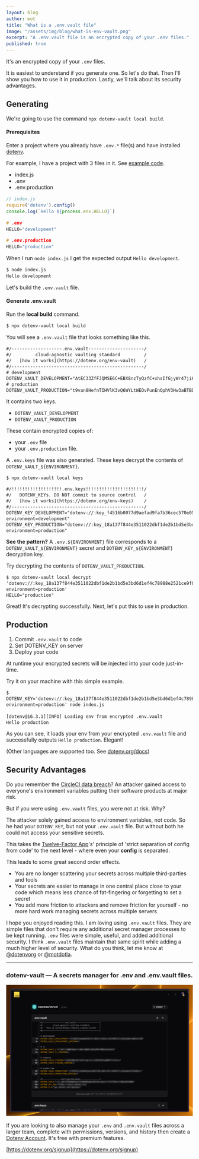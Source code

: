 ```yaml
---
layout: blog
author: mot
title: "What is a .env.vault file"
image: "/assets/img/blog/what-is-env-vault.png"
excerpt: "A .env.vault file is an encrypted copy of your .env files."
published: true
---
```


It's an encrypted copy of your `.env` files.

It is easiest to understand if you generate one. So let's do that. Then I'll show you how to use it in production. Lastly, we'll talk about its security advantages.

## Generating

We're going to use the command `npx dotenv-vault local build`.

#### Prerequisites

Enter a project where you already have `.env.*` file(s) and have installed [dotenv](https://github.com/motdotla/dotenv).

For example, I have a project with 3 files in it. See [example code](https://github.com/dotenv-org/examples/tree/master/dotenv-blog/what-is-env-vault-file).

* index.js
* .env
* .env.production

```javascript
// index.js
require('dotenv').config()
console.log(`Hello ${process.env.HELLO}`)
```
```ino
# .env
HELLO="development"
```
```ino
# .env.production
HELLO="production"
```

When I run `node index.js` I get the expected output `Hello development`.

```bash
$ node index.js
Hello development
```

Let's build the `.env.vault` file.

#### Generate .env.vault

Run the **local build** command.

```bash
$ npx dotenv-vault local build
```

You will see a `.env.vault` file that looks something like this.

```
#/-------------------.env.vault---------------------/
#/         cloud-agnostic vaulting standard         /
#/   [how it works](https://dotenv.org/env-vault)   /
#/--------------------------------------------------/
# development
DOTENV_VAULT_DEVELOPMENT="AtEC33ZfFJQMSE6C+EBX8nzTyQzfC+xhsIfGjyWr47jiHsUi07PHzX2/RmCB0PIi"
# production
DOTENV_VAULT_PRODUCTION="t9van8HefnTIHVlK3vQ6WYLtWEOvPunEnOphV3Hw3aBTBDuwLq22yU0Tdl5fAnk="
```

It contains two keys.

* `DOTENV_VAULT_DEVELOPMENT`
* `DOTENV_VAULT_PRODUCTION`

These contain encrypted copies of:

* your `.env` file
* your `.env.production` file.

A `.env.keys` file was also generated. These keys decrypt the contents of `DOTENV_VAULT_${ENVIRONMENT}`.

```
$ npx dotenv-vault local keys
```
```
#/!!!!!!!!!!!!!!!!!!!.env.keys!!!!!!!!!!!!!!!!!!!!!!/
#/   DOTENV_KEYs. DO NOT commit to source control   /
#/   [how it works](https://dotenv.org/env-keys)    /
#/--------------------------------------------------/
DOTENV_KEY_DEVELOPMENT="dotenv://:key_f4516b0077d9aefad9fa7b36cec570e05dcb7cd6d5de1dac2562b6421af7d185@dotenv.local/vault/.env.vault?environment=development"
DOTENV_KEY_PRODUCTION="dotenv://:key_18a137f844e3511022dbf1de2b1bd5e3bd6d1ef4c78988e2521ce9f05abc506a@dotenv.local/vault/.env.vault?environment=production"
```

**See the pattern?** A `.env.${ENVIRONMENT}` file corresponds to a `DOTENV_VAULT_${ENVIRONMENT}` secret and `DOTENV_KEY_${ENVIRONMENT}` decryption key.

Try decrypting the contents of `DOTENV_VAULT_PRODUCTION`.

```
$ npx dotenv-vault local decrypt 'dotenv://:key_18a137f844e3511022dbf1de2b1bd5e3bd6d1ef4c78988e2521ce9f05abc506a@dotenv.local/vault/.env.vault?environment=production'
HELLO="production"
```

Great! It's decrypting successfully. Next, let's put this to use in production.

## Production

1. Commit `.env.vault` to code
2. Set DOTENV_KEY on server
3. Deploy your code

At runtime your encrypted secrets will be injected into your code just-in-time.

Try it on your machine with this simple example.

```
$ DOTENV_KEY='dotenv://:key_18a137f844e3511022dbf1de2b1bd5e3bd6d1ef4c78988e2521ce9f05abc506a@dotenv.local/vault/.env.vault?environment=production' node index.js

[dotenv@16.3.1][INFO] Loading env from encrypted .env.vault
Hello production
```

As you can see, it loads your env from your encrypted `.env.vault` file and successfully outputs `Hello production`. Elegant!

(Other languages are supported too. See [dotenv.org/docs](https://dotenv.org/docs))

## Security Advantages

Do you remember the [CircleCI data breach](https://techcrunch.com/2023/01/05/circleci-breach/)? An attacker gained access to everyone's environment variables putting their software products at major risk.

But if you were using `.env.vault` files, you were not at risk. Why?

The attacker solely gained access to environment variables, not code. So he had your `DOTENV_KEY`, but not your `.env.vault` file. But without both he could not access your sensitive secrets.

This takes the [Twelve-Factor App](https://12factor.net/config)'s' principle of 'strict separation of config from code' to the next level - where even your **config** is separated.

This leads to some great second order effects.

* You are no longer scattering your secrets across multiple third-parties and tools
* Your secrets are easier to manage in one central place close to your code which means less chance of fat-fingering or forgetting to set a secret
* You add more friction to attackers and remove friction for yourself - no more hard work managing secrets across multiple servers

I hope you enjoyed reading this. I am loving using `.env.vault` files. They are simple files that don't require any additional secret manager processes to be kept running. `.env` files were simple, useful, and added additional security. I think `.env.vault` files maintain that same spirit while adding a much higher level of security. What do you think, let me know at [@dotenvorg](https://twitter.com/dotenvorg) or [@motdotla](https://twitter.com/motdotla).

---

### dotenv-vault — A secrets manager for .env and .env.vault files.

<img src="/assets/img/blog/dotenv-vault-screenshot.png" />

If you are looking to also manage your `.env` and `.env.vault` files across a larger team, complete with permissions, versions, and history then create a [Dotenv Account](https://dotenv.org). It's free with premium features.

[https://dotenv.org/signup](https://dotenv.org/signup)
